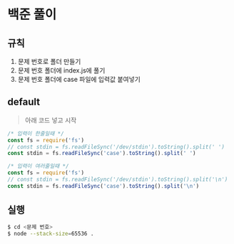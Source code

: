 # 백준 풀이

## 규칙
1. 문제 번호로 폴더 만들기
1. 문제 번호 폴더에 index.js에 풀기
1. 문제 번호 폴더에 case 파일에 입력값 붙여넣기

## default
> 아래 코드 넣고 시작
```js
/* 입력이 한줄일때 */
const fs = require('fs')
// const stdin = fs.readFileSync('/dev/stdin').toString().split(' ')
const stdin = fs.readFileSync('case').toString().split(' ')
```

```js
/* 입력이 여러줄일때 */
const fs = require('fs')
// const stdin = fs.readFileSync('/dev/stdin').toString().split('\n')
const stdin = fs.readFileSync('case').toString().split('\n')
```

## 실행
```bash
$ cd <문제 번호>
$ node --stack-size=65536 .
```
